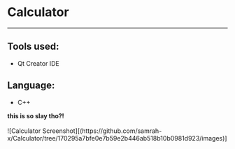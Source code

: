 <align-left>
  <h1>Calculator</h1>
<hr>
<h2>Tools used:</h2>
<ul>
    <li>Qt Creator IDE</li>
</ul>
<h2>Language:</h2>
<ul>
    <li>C++</li>
</ul>
<b>this is so slay tho?!</b>
  <br> <br>
![Calculator Screenshot][(https://github.com/samrah-x/Calculator/tree/170295a7bfe0e7b59e2b446ab518b10b0981d923/images)]
</align-left>
